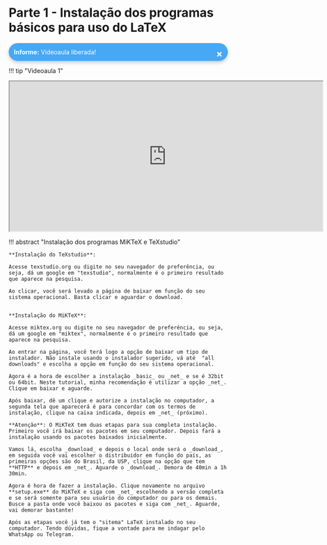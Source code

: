 

# **Parte 1 - Instalação dos programas básicos para uso do LaTeX** 

<style>
p.combinado:first-letter { 
	color: #F5843A; 
	font-size:xx-large; 
}

.button {
  border-radius: 20px;
  background-color: #009688;
  border: none;
  color: #FFFFFF;
  text-align: center;
  font-size: 15px;
  padding: 10px;
  width: 150px;
  transition: all 0.5s;
  cursor: pointer;
  margin: 5px;
}


.button span {
  cursor: pointer;
  display: inline-block;
  position: relative;
  transition: 0.5s;
}

.button span:after {
  content: '\00bb';
  position: absolute;
  opacity: 0;
  top: 0;
  right: -20px;
  transition: 0.5s;
}

.button:hover span {
  padding-right: 25px;
}

.button:hover span:after {
  opacity: 1;
  right: 0;
}	

/** AVISOS **/
.card {
  box-shadow: 0 4px 8px 0 rgba(0,0,0,0.2);
  transition: 0.3s;
  border-radius: 50px;
}

.card:hover {
  box-shadow: 0 8px 16px 0 rgba(0,0,0,0.2);
}

.alert {
  padding: 12px;
  background-color: #f44336;
  color: white;
  border-radius: 50px;
}

.success {
  padding: 12px;
  background-color: #6BBD6E;
  color: white;
  border-radius: 50px;
}

.info {
  padding: 12px;
  background-color: #47A8F5;
  color: white;
  border-radius: 50px;
}

.warning {
  padding: 12px;
  background-color: #FFAA2C;
  color: white;
  border-radius: 50px;
}

.closebtn {
  margin-left: 25px;
  color: white;
  font-weight: bold;
  float: right;
  font-size: 22px;
  line-height: 25px;
  cursor: pointer;
  transition: 0.3s;
}

.closebtn:hover {
  color: black;
}

/** ANOTAÇÕES **/

.atencao {
  background-color: #ffdddd;
  border-left: 6px solid #f44336;
  margin-bottom: 15px;
  padding: 4px 12px;
}

.sucesso {
  background-color: #ddffdd;
  border-left: 6px solid #4CAF50;
  margin-bottom: 15px;
  padding: 4px 12px;
}

.informacao {
  background-color: #e7f3fe;
  border-left: 6px solid #2196F3;
  margin-bottom: 15px;
  padding: 4px 12px;
}


.atento {
  background-color: #ffffcc;
  border-left: 6px solid #ffeb3b;
  margin-bottom: 15px;
  padding: 4px 12px;
}
</style>

<div class="card">
<div class="info">
  <span class="closebtn" onclick="this.parentElement.style.display='none';">&times;</span> 
  <strong>Informe:</strong> Videoaula liberada!</a>
</div>
</div>


!!! tip "Videoaula 1"
    <p style="text-align: center;">
    <iframe width="720" height="345" src="https://www.youtube.com/embed/kJYLWFwfL80"></iframe>
    </p>

!!! abstract "Instalação dos programas MiKTeX e TeXstudio"
    
    **Instalação do TeXstudio**: 

    Acesse texstudio.org ou digite no seu navegador de preferência, ou seja, dá um google em "texstudio", normalmente é o primeiro resultado que aparece na pesquisa. 

    Ao clicar, você será levado a página de baixar em função do seu sistema operacional. Basta clicar e aguardar o download. 


    **Instalação do MiKTeX**: 

    Acesse miktex.org ou digite no seu navegador de preferência, ou seja, dá um google em "miktex", normalmente é o primeiro resultado que aparece na pesquisa.

    Ao entrar na página, você terá logo a opção de baixar um tipo de instalador. Não instale usando o instalador sugerido, vá até  "all downloads" e escolha a opção em função do seu sistema operacional. 

    Agora é a hora de escolher a instalação _basic_ ou _net_ e se é 32bit ou 64bit. Neste tutorial, minha recomendação é utilizar a opção _net_. Clique em baixar e aguarde. 

    Após baixar, dê um clique e autorize a instalação no computador, a segunda tela que aparecerá é para concordar com os termos de instalação, clique na caixa indicada, depois em _net_ (próximo). 

    **Atenção**: O MiKTeX tem duas etapas para sua completa instalação. Primeiro você irá baixar os pacotes em seu computador. Depois fará a instalação usando os pacotes baixados inicialmente. 

    Vamos lá, escolha _download_ e depois o local onde será o _download_, em seguida você vai escolher o distribuidor em função do país, as primeiras opções são do Brasil, da USP, clique na opção que tem **HTTP** e depois em _net_. Aguarde o _download_. Demora de 40min a 1h 30min. 

    Agora é hora de fazer a instalação. Clique novamente no arquivo **setup.exe** do MiKTeX e siga com _net_ escolhendo a versão completa e se será somente para seu usuário do computador ou para os demais. Busce a pasta onde você baixou os pacotes e siga com _net_. Aguarde, vai demorar bastante! 

    Após as etapas você já tem o "sitema" LaTeX instalado no seu computador. Tendo dúvidas, fique a vontade para me indagar pelo WhatsApp ou Telegram. 


<!--
## **Licença**

<center> <a href="https://creativecommons.org/licenses/by-nc-sa/4.0/"><img src="../../images/CC.jpg" style="width:200px;height:70px"/></a></center>
<center> <p>Esta obra está sob licença <em>Creative Commons</em> CC BY-NC-SA 4.0: esta licença
permite que outros remixem, adaptem e criem a partir do seu trabalho para fins não
comerciais, desde que atribuam o devido crédito e que licenciem as novas criações
sob termos idênticos.</p>
-->